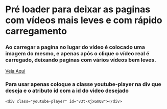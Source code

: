 # Pré loader para deixar as paginas com vídeos mais leves e com rápido carregamento

### Ao carregar a pagina no lugar do vídeo é colocado uma imagem do mesmo, e apenas após o clique o vídeo real é carregado, deixando paginas com vários vídeos bem leves.

<a href="https://phscezario.github.io/pre-loader-video/">Veja Aqui</a>

### Para usar apenas coloque a classe youtube-player na div que deseja e o atributo id com a id do video desejado

`<div class="youtube-player" id="v3t-XjxGmQ8"></div>`
